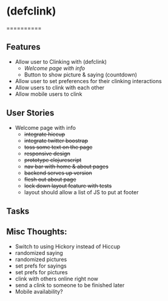 # (defclink)
==========

## Features
* Allow user to Clinking with (defclink)
  - *Welcome page with info*
  - Button to show picture & saying (countdown)
* Allow user to set preferences for their clinking interactions
* Allow users to clink with each other
* Allow mobile users to clink

## User Stories
* Welcome page with info
  - ~~integrate hiccup~~
  - ~~integrate twitter boostrap~~
  - ~~toss some text on the page~~
  - ~~responsive design~~
  - ~~prototype clojurescript~~
  - ~~nav bar with home & about pages~~
  - ~~backend serves up version~~
  - ~~flesh out about page~~
  - ~~lock down layout feature with tests~~
  - layout should allow a list of JS to put at footer

## Tasks

## Misc Thoughts:
* Switch to using Hickory instead of Hiccup
* randomized saying
* randomized pictures
* set prefs for sayings
* set prefs for pictures
* clink with others online right now
* send a clink to someone to be finished later
* Mobile availability?
